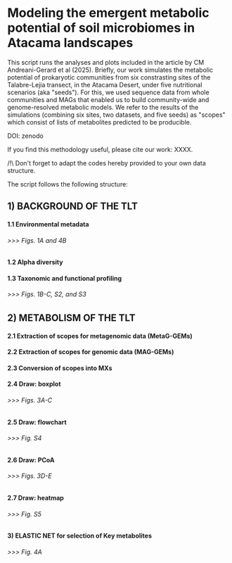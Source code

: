 # Modeling the emergent metabolic potential of soil microbiomes in Atacama landscapes

This script runs the analyses and plots included in the article by CM Andreani-Gerard et al (2025).
Briefly, our work simulates the metabolic potential of prokaryotic communities from six constrasting sites of the Talabre-Lejía transect, in the Atacama Desert, under five nutritional scenarios (aka "seeds").
For this, we used sequence data from whole communities and MAGs that enabled us to build community-wide and genome-resolved metabolic models.
We refer to the results of the simulations (combining six sites, two datasets, and five seeds) as "scopes" which consist of lists of metabolites predicted to be producible.

DOI: zenodo

If you find this methodology useful, please cite our work: XXXX.

/!\ Don't forget to adapt the codes hereby provided to your own data structure. 

The script follows the following structure:

## 1) BACKGROUND OF THE TLT
####    1.1 Environmental metadata
######  >>> Figs. 1A and 4B
####    1.2 Alpha diversity
####    1.3 Taxonomic and functional profiling
######  >>> Figs. 1B-C, S2, and S3
## 2) METABOLISM OF THE TLT
####    2.1 Extraction of scopes for metagenomic data (MetaG-GEMs)
####    2.2 Extraction of scopes for genomic data (MAG-GEMs)
####    2.3 Conversion of scopes into MXs
####    2.4 Draw: boxplot
######  >>> Figs. 3A-C
####    2.5 Draw: flowchart
######  >>> Fig. S4
####    2.6 Draw: PCoA
######  >>> Figs. 3D-E
####    2.7 Draw: heatmap
######  >>> Fig. S5
#### 3) ELASTIC NET for selection of Key metabolites
###### >>> Fig. 4A
